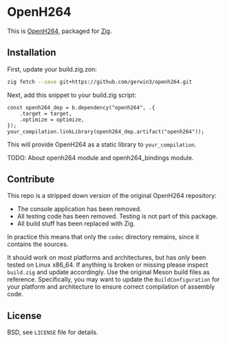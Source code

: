 # OpenH264

This is [OpenH264](https://github.com/cisco/openh264), packaged for
[Zig](https://ziglang.org/).

## Installation

First, update your build.zig.zon:

```bash
zig fetch --save git+https://github.com/gerwin3/openh264.git
```

Next, add this snippet to your build.zig script:

```zig
const openh264_dep = b.dependency("openh264", .{
    .target = target,
    .optimize = optimize,
});
your_compilation.linkLibrary(openh264_dep.artifact("openh264"));
```

This will provide OpenH264 as a static library to `your_compilation`.

TODO: About openh264 module and openh264_bindings module.

## Contribute

This repo is a stripped down version of the original OpenH264 repository:

* The console application has been removed.
* All testing code has been removed. Testing is not part of this package.
* All build stuff has been replaced with Zig.

In practice this means that only the `codec` directory remains, since it
contains the sources.

It should work on most platforms and architectures, but has only been tested on
Linux x86_64. If anything is broken or missing please inspect `build.zig` and
update accordingly. Use the original Meson build files as reference.
Specifically, you may want to update the `BuildConfiguration` for your platform
and architecture to ensure correct compilation of assembly code.

## License

BSD, see `LICENSE` file for details.
